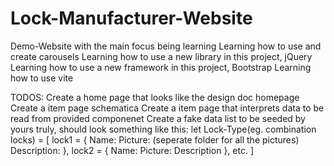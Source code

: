 # Lock-Manufacturer-Website
Demo-Website with the main focus being learning
  Learning how to use and create carousels
  Learning how to use a new library in this project, jQuery
  Learning how to use a new framework in this project, Bootstrap
  Learning how to use vite












TODOS:
  Create a home page that looks like the design doc homepage
  Create a item page schematica
  Create a item page that interprets data to be read from provided componenet
  Create a fake data list to be seeded by yours truly, should look something like this:
    let Lock-Type(eg. combination locks) = [
        lock1 = { 
          Name:
          Picture: (seperate folder for all the pictures)
          Description:
        },
        lock2 = {
          Name:
          Picture:
          Description
        }, etc.
    ]